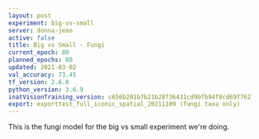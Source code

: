 ```yaml
---
layout: post
experiment: big-vs-small
server: donna-jean
active: false
title: Big vs Small - Fungi
current_epoch: 80
planned_epochs: 80
updated: 2021-03-02
val_accuracy: 73.45
tf_version: 2.6.0
python_version: 3.6.9
inatVisionTraining_version: c656b201b7b21b28f36431cd9bfb94f8cd69f762
export: exporttest_full_iconic_spatial_20211109 (fungi taxa only)
---
```


This is the fungi model for the big vs small experiment we're doing.

